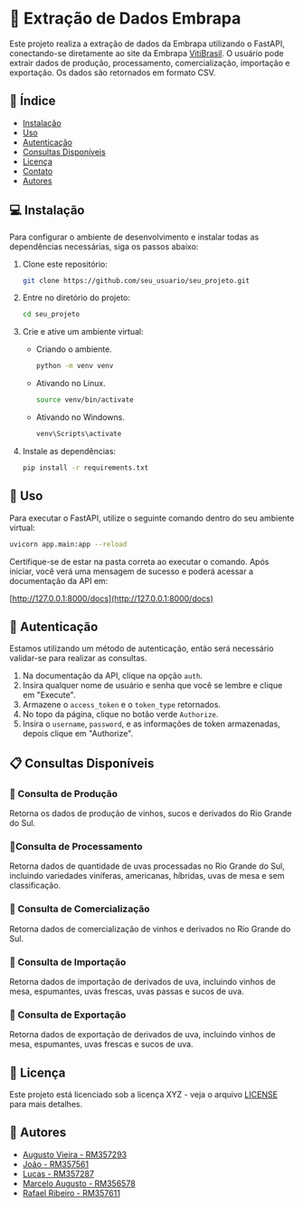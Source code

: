# 🍇 Extração de Dados Embrapa

Este projeto realiza a extração de dados da Embrapa utilizando o FastAPI, conectando-se diretamente ao site da Embrapa [VitiBrasil](http://vitibrasil.cnpuv.embrapa.br/index.php?opcao=opt_01). O usuário pode extrair dados de produção, processamento, comercialização, importação e exportação. Os dados são retornados em formato CSV.

## 📜 Índice

- [Instalação](#instalação)
- [Uso](#uso)
- [Autenticação](#autenticação)
- [Consultas Disponíveis](#consultas-disponíveis)
- [Licença](#licença)
- [Contato](#contato)
- [Autores](#autores)

## 💻 Instalação

Para configurar o ambiente de desenvolvimento e instalar todas as dependências necessárias, siga os passos abaixo:

1. Clone este repositório:

    ```bash
    git clone https://github.com/seu_usuario/seu_projeto.git
    ```

2. Entre no diretório do projeto:

    ```bash
    cd seu_projeto
    ```

3. Crie e ative um ambiente virtual:
    - Criando o ambiente.    
        ```bash
        python -m venv venv
        ```
    - Ativando no Linux.      
        ```bash
        source venv/bin/activate  
        ```
    - Ativando no Windowns.
        ```bash
        venv\Scripts\activate     
        ```        

4. Instale as dependências:

    ```bash
    pip install -r requirements.txt
    ```

## 🏹 Uso

Para executar o FastAPI, utilize o seguinte comando dentro do seu ambiente virtual:

```bash
uvicorn app.main:app --reload
```

Certifique-se de estar na pasta correta ao executar o comando. Após iniciar, você verá uma mensagem de sucesso e poderá acessar a documentação da API em:

[http://127.0.0.1:8000/docs](http://127.0.0.1:8000/docs)

## 🔐 Autenticação

Estamos utilizando um método de autenticação, então será necessário validar-se para realizar as consultas.

1. Na documentação da API, clique na opção `auth`.
2. Insira qualquer nome de usuário e senha que você se lembre e clique em "Execute".
3. Armazene o `access_token` e o `token_type` retornados.
4. No topo da página, clique no botão verde `Authorize`.
5. Insira o `username`, `password`, e as informações de token armazenadas, depois clique em "Authorize".

## 📋 Consultas Disponíveis

### 🎯 Consulta de Produção

Retorna os dados de produção de vinhos, sucos e derivados do Rio Grande do Sul.

### 🎯Consulta de Processamento

Retorna dados de quantidade de uvas processadas no Rio Grande do Sul, incluindo variedades viníferas, americanas, híbridas, uvas de mesa e sem classificação.

### 🎯 Consulta de Comercialização

Retorna dados de comercialização de vinhos e derivados no Rio Grande do Sul.

### 🎯 Consulta de Importação

Retorna dados de importação de derivados de uva, incluindo vinhos de mesa, espumantes, uvas frescas, uvas passas e sucos de uva.

### 🎯 Consulta de Exportação

Retorna dados de exportação de derivados de uva, incluindo vinhos de mesa, espumantes, uvas frescas e sucos de uva.

## 🔑 Licença

Este projeto está licenciado sob a licença XYZ - veja o arquivo [LICENSE](LICENSE) para mais detalhes.

## 🪪 Autores

- [Augusto Vieira - RM357293](https://github.com/augusto-vieira)
- [João - RM357561]()
- [Lucas - RM357287](https://github.com/lucas1224420126)
- [Marcelo Augusto - RM356578]()
- [Rafael Ribeiro - RM357611](https://github.com/raffaell95)

